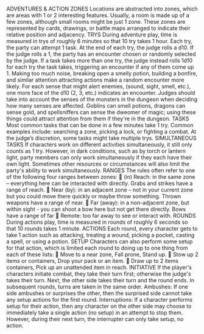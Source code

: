 ADVENTURES & ACTION
ZONES
Locations are abstracted into zones, which are areas with 1 or 2 interesting features. Usually, a room is made up of a few zones, although small rooms might be just 1 zone. These zones are represented by cards, drawings, or battle maps arranged to indicate their relative position and adjacency.
TRYS
During adventure play, time is measured in trys of roughly 6 minutes so that 10 try takes 1 hour. 
Each try, the party can attempt 1 task.  At the end of each try, the judge rolls a d10. If the judge rolls a 1, the party has an encounter chosen or randomly selected by the judge. If a task takes more than one try, the judge instead rolls 1d10 for each try the task takes, triggering an encounter if any of them come up 1.
Making too much noise, breaking open a smelly potion, building a bonfire, and similar attention attracting actions make a random encounter more likely. For each sense that might alert enemies, (sound, sight, smell, etc.), one more face of the d10 (2, 3, etc.) indicates an encounter. 
Judges should take into account the senses of the monsters in the dungeon when deciding how many senses are affected. Goblins can smell potions, dragons can sense gold, and spellsniffers can sense the dweomer of magic; using these things could attract attention from them if they're in the dungeon.
TASKS
Most common tasks that can be done in a few minutes take 1 try. Common examples include: searching a zone, picking a lock, or fighting a combat. At the judge’s discretion, some tasks might take multiple trys.
SIMULTANEOUS TASKS
If characters work on different activities simultaneously, it still only counts as 1 try. However, in dark conditions, such as by torch or lantern light, party members can only work simultaneously if they each have their own light. Sometimes other resources or circumstances will also limit the party's ability to work simultaneously.
RANGES
The rules often refer to one of the following four ranges between zones:
	(in) Reach: in the same zone – everything here can be interacted with directly. Grabs and strikes have a range of reach.
	Near (by): in an adjacent zone – not in your current zone but you could move there quickly or maybe throw something. Thrown weapons have a range of near.
	Far (away): in a non-adjacent zone, but within sight - you can shoot a bow here but not get there directly. Bows have a range of far
	Remote: too far away to see or interact with.
ROUNDS
During actions play, time is measured in rounds of roughly 6 seconds so that 10 rounds takes 1 minute.
ACTIONS
Each round, every character gets to take 1 action such as attacking, treating a wound, picking a pocket, casting a spell, or using a potion.
SETUP
Characters can also perform some setup for that action, which is limited each round to doing up to one thing from each of these lists:
	Move to a near zone, Fall prone, Stand up.
	Stow up 2 items or containers, Drop your pack or an item.
	Draw up to 2 items containers, Pick up an unattended item in reach.
INITIATIVE
If the player's characters initiate combat, they take their turn first; otherwise the judge's takes their turn. Next, the other side takes their turn and the round ends. In subsequent rounds, turns are taken in the same order.
Ambushes: If one side ambushes or surprises the other, then the surprised side cannot take any setup actions for the first round.
Interruptions: If a character performs setup for their action, then any character on the other side may choose to immediately take a single action (no setup) in an attempt to stop them. However, during their next turn, the interrupter can only take setup, no action. 
